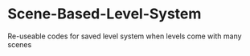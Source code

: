 # Scene-Based-Level-System
Re-useable codes for saved level system when levels come with many scenes
